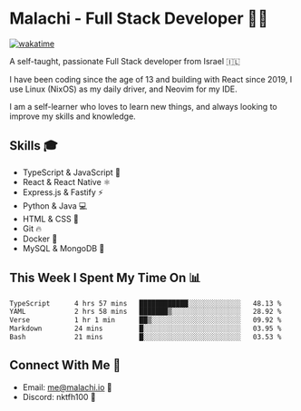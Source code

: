 # Malachi - Full Stack Developer 🚀🔥
[![wakatime](https://wakatime.com/badge/user/112ec769-e669-4b78-a46f-cf4343930741.svg)](https://wakatime.com/@112ec769-e669-4b78-a46f-cf4343930741)

A self-taught, passionate Full Stack developer from Israel 🇮🇱

I have been coding since the age of 13 and building with React since 2019, I use Linux (NixOS) as my daily driver, and Neovim for my IDE.

I am a self-learner who loves to learn new things, and always looking to improve my skills and knowledge.

## Skills 🎓
- TypeScript & JavaScript 💎
- React & React Native ⚛️
- Express.js & Fastify ⚡️
- Python & Java 💻
- HTML & CSS 🎨
- Git 🔥
- Docker 🐳
- MySQL & MongoDB 💾

## This Week I Spent My Time On 📊
<!--START_SECTION:waka-->

```txt
TypeScript      4 hrs 57 mins   ████████████░░░░░░░░░░░░░   48.13 %
YAML            2 hrs 58 mins   ███████▒░░░░░░░░░░░░░░░░░   28.92 %
Verse           1 hr 1 min      ██▒░░░░░░░░░░░░░░░░░░░░░░   09.92 %
Markdown        24 mins         █░░░░░░░░░░░░░░░░░░░░░░░░   03.95 %
Bash            21 mins         █░░░░░░░░░░░░░░░░░░░░░░░░   03.53 %
```

<!--END_SECTION:waka-->


## Connect With Me 📱
- Email: me@malachi.io 📧
- Discord: nktfh100 👾

